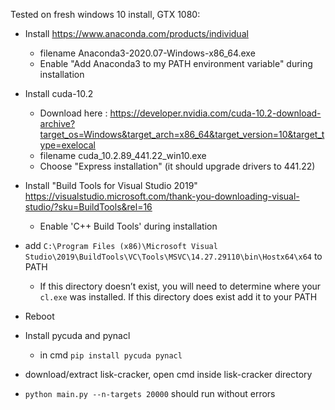 Tested on fresh windows 10 install, GTX 1080:

- Install https://www.anaconda.com/products/individual 
  - filename Anaconda3-2020.07-Windows-x86_64.exe
  - Enable "Add Anaconda3 to my PATH environment variable" during installation

- Install cuda-10.2 
  - Download here : https://developer.nvidia.com/cuda-10.2-download-archive?target_os=Windows&target_arch=x86_64&target_version=10&target_type=exelocal
  - filename cuda_10.2.89_441.22_win10.exe
  - Choose "Express installation" (it should upgrade drivers to 441.22)

- Install "Build Tools for Visual Studio 2019" https://visualstudio.microsoft.com/thank-you-downloading-visual-studio/?sku=BuildTools&rel=16
  - Enable 'C++ Build Tools' during installation

- add `C:\Program Files (x86)\Microsoft Visual Studio\2019\BuildTools\VC\Tools\MSVC\14.27.29110\bin\Hostx64\x64` to PATH
  - If this directory doesn’t exist, you will need to determine where your `cl.exe` was installed. If this directory does exist add it to your PATH

- Reboot

- Install pycuda and pynacl
  - in cmd `pip install pycuda pynacl`

- download/extract lisk-cracker, open cmd inside lisk-cracker directory
- `python main.py --n-targets 20000` should run without errors
